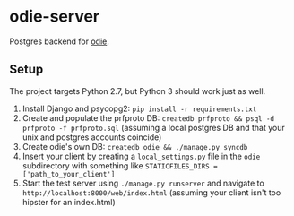 # odie-server #

Postgres backend for [odie](https://github.com/arrrrr/odie).

## Setup ##

The project targets Python 2.7, but Python 3 should work just as well.

1. Install Django and psycopg2: `pip install -r requirements.txt`
2. Create and populate the prfproto DB: `createdb prfproto && psql -d prfproto -f prfproto.sql` (assuming a local postgres DB and that your unix and postgres accounts coincide)
3. Create odie's own DB: `createdb odie && ./manage.py syncdb`
4. Insert your client by creating a `local_settings.py` file in the `odie` subdirectory with something like `STATICFILES_DIRS = ['path_to_your_client']`
5. Start the test server using `./manage.py runserver` and navigate to `http://localhost:8000/web/index.html` (assuming your client isn't too hipster for an index.html)
